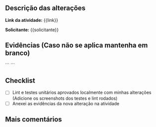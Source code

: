 ## Descrição das alterações

<!-- Descreva suas alterações aqui para comunicar aos reviewers sobre este MR. Se ele corrige um bug ou se é uma nova funcionalidade. -->

**Link da atividade:** {{link}}

**Solicitante:** {{solicitante}}

## Evidências (Caso não se aplica mantenha em branco)

<!-- Cole abaixo qualquer log relevante - por favor use este bloco de codigo para formatar qualquer coisa que seja dificil de ler. -->

\```
\```

<!-- 📷 Cole sua evidência em imagem abaixo, para auxiliar os mantenedores a entender as suas alterações, Adicione o Antes e Depois e imagens de mobile, se possível. -->

## Checklist

- [ ] Lint e testes unitários aprovados localmente com minhas alterações (Adicione os screenshots dos testes e lint rodados)
- [ ] Anexei as evidências da nova alteração na atividade

## Mais comentários

<!-- Se tiver qualquer comentário a mais para adicionar, ou discutir a solução, considere utilizar esta seção. -->
